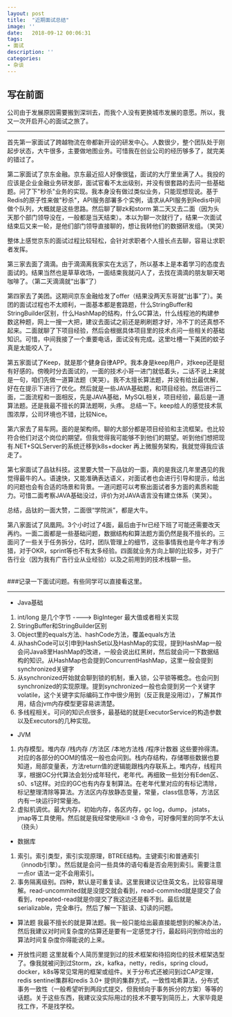 ```yaml
---
layout: post
title:  "近期面试总结"
image: ''
date:   2018-09-12 00:06:31
tags:
- 面试
description: ''
categories:
- 杂谈
---
```



写在前面
---
公司由于发展原因需要搬到深圳去，而我个人没有更换城市发展的意愿。所以，我又一次开启开心的面试之旅了。

<hr>

首先第一家面试了跨越物流在帝都新开设的研发中心。人数很少，整个团队处于刚起步状态，大牛很多，主要做地图业务。可惜我在创业公司的经历够多了，就完美的错过了。

第二家面试了京东金融。京东最近招人好像很猛，面试的大厅里坐满了人。我投的应该是企业金融业务研发部，面试官看不太出级别，并没有很套路的去问一些基础题。问了下"秒杀"业务的实现。我本身没有做过类似业务，只能现想现说。基于Redis的原子性来做"秒杀"，API服务部署多个实例，请求从API服务到Redis中间做个队列，大概就是这些思路。然后聊了聊zk和storm
第二天又去二面（因为头天那个部门领导没在，一般都是当天结束）。本以为聊一次就行了，结果一次面试结束后又来一轮，是他们部门领导直接聊的，想让我转他们的数据研发组。（笑哭）

整体上感觉京东的面试过程比较轻松，会针对求职者个人擅长点去聊，容易让求职者发挥。

第三家去面了滴滴。由于滴滴离我家实在太远了，所以基本上是本着学习的态度去面试的。结果当然也是草草收场，一面结束我就闪人了，去找在滴滴的朋友聊天喝咖啡了。（第二天滴滴就“出事”了）

第四家去了美团。这期间京东金融给发了offer（结果没两天东哥就“出事”了）。美团的面试过程也不太顺利，一面基本都是套路题，什么StringBuffer和StringBuilder区别，什么HashMap的结构，什么GC算法，什么线程池的构建参数这种题，网上一搜一大把，建议去面试之前还是刷刷题才好，冷不丁的还真想不起来。二面就聊了下项目经验，然后会根据具体项目里的技术点问一些相关的基础知识。可惜，中间我接了一个重要电话，面试没有完成。这里吐槽一下美团的蚊子真是太能咬人了。

第五家面试了Keep，就是那个健身自律APP。我本身是keep用户，对keep还是挺有好感的。傍晚时分去面试的，一面的技术小哥一进门就低着头，二话不说上来就是一句，咱们先做一道算法题（笑哭）。我不太擅长算法题，并没有给出最优解，好在在提示下进行了优化。然后就是一些JAVA基础题，和项目经验。然后进行二面，二面流程和一面相反，先是JAVA基础，MySQL相关，项目经验，最后是一道算法题。还是我最不擅长的算法题啊，头疼。
总结一下。keep给人的感觉技术氛围浓厚，公司环境也不错，比较Nice。

第六家去了易车网。面的是架构师。聊的大部分都是项目经验和主流框架。也比较符合他们对这个岗位的期望。但我觉得我可能够不到他们的期望。听到他们想把现有.NET+SQLServer的系统迁移到k8s+docker 再上微服务架构，我就觉得我应该走了。

第七家面试了品钛科技。这里要大赞一下品钛的一面，真的是我这几年里遇见的我觉得最牛的人。语速快，又能准确表达语义，对面试者也会进行引导和提示，给出的问题也会有合适的场景和背景。一道问题可以考察出面试者多方面的素质和能力。可惜二面考察JAVA基础没过，评价为对JAVA语言没有建立体系（笑哭）。

总结，品钛的一面大赞，二面很“学院派”，都是大牛。

第八家面试了凤凰网。3个小时过了4面，最后由于hr已经下班了可能还需要改天再约。一面二面都是一些基础问题，数据结构和算法题方面仍然是我不擅长的。三面问了一些关于任务拆分，估时，团队管理上的细节，这些事情我也是今年才有涉猎，对于OKR，sprint等也不有太多经验。四面就业务方向上聊的比较多，对于广告行业（因为我有广告行业从业经验）以及之前用到的技术栈聊一些。

<br>
###记录一下面试问题。有些同学可以直接看这里。
<hr>

+ Java基础
1. int/long 是几个字节  ---->  BigInteger 最大值或者相关实现
2.  StringBuffer和StringBuilder区别
3.  Object里的equals方法、hashCode方法，覆盖equals方法
4.  从hashCode可以引申到HashSet以及HashMap的实现，提到HashMap一般会问Java8里HashMap的改进，一般会说出红黑树，然后就会问一下数据结构的知识。从HashMap也会提到ConcurrentHashMap，这里一般会提到synchronized关键字
5.  从synchronized开始就会聊到锁的机制，重入锁，公平锁等概念。也会问到synchronized的实现原理。提到synchronized一般也会提到另一个关键字volatile，这个关键字实际编码工作中很少用到（反正我是没用过），了解其作用，结合jvm内存模型更容易讲清楚。
6.  多线程相关。可问的知识点很多，最基础的就是ExecutorService的构造参数以及Executors的几种实现。
+ JVM
1. 内存模型。堆内存 /栈内存 /方法区  /本地方法栈 /程序计数器 这些要拎得清。对应的各部分的OOM的情况一般也会问到。栈内存结构，存储哪些数据也要知道，局部变量表，方法return值的逻辑能跟栈内存联系上。堆内存，线程共享，根据GC分代算法会划分成年轻代，老年代。再细致一些划分有Eden区、s0、s1这样。对应的GC也有内存复制算法。在老年代里对应的有标记清除，标记整理清除等算法。方法区内存放静态变量，常量，class信息等，方法区内有一块运行时常量池。
2. 虚拟机调优。最大内存，初始内存，各区内存，gc log，dump， jstats，jmap等工具使用。然后就是我经常使用kill -3 命令，可好像阿里的同学不太认（挠头）
+ 数据库
1. 索引。索引类型，索引实现原理，BTREE结构。主键索引和普通索引（innodb引擎）。然后就是会问一些具体的语句看是否会用到索引。需要注意一点or 语法一定不会用索引。
2.  事务隔离级别。四种，默认是可重复读。这里我建议记住英文名，比较容易理解。read-uncommited就是没提交就会看到，read-commited就是提交了会看到，repeated-read就是你提交了我这边还是看不到。最后就是serializable，完全串行。然后了解一下脏读、幻读的问题。
+ 算法题
我最不擅长的就是算法题。我一般只能给出最直接能想到的解决办法，然后我建议对时间复杂度的估算还是要有一定感觉才行，最起码问到你给出的算法时间复杂度你得能说的上来。

+ 开放性问题
这里就看个人简历里提到过的技术框架和待招岗位的技术框架选型了。像我就被问到过Storm，zk，kafka，netty，redis，spring cloud，docker，k8s等常见常用的框架或组件。关于分布式还被问到过CAP定理，redis sentinel集群和redis 3.0+ 提供的集群方式，一致性哈希算法，分布式事务一致性（一般希望听到两段式提交，但我倾向于事务拆分的方案）等等的话题。关于这些东西，我建议没实际用过的技术不要写到简历上，大家毕竟是找工作，不是找学校。
